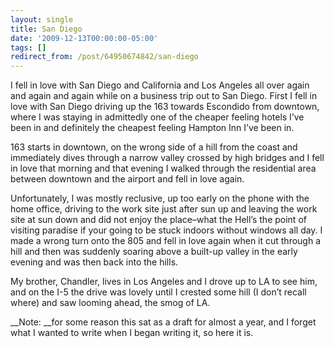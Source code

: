 ```yaml
---
layout: single
title: San Diego
date: '2009-12-13T00:00:00-05:00'
tags: []
redirect_from: /post/64950674842/san-diego
---
```

I fell in love with San Diego and California and Los Angeles all over again and again and again while on a business trip out to San Diego. First I fell in love with San Diego driving up the 163 towards Escondido from downtown, where I was staying in admittedly one of the cheaper feeling hotels I&rsquo;ve been in and definitely the cheapest feeling Hampton Inn I&rsquo;ve been in.

163 starts in downtown, on the wrong side of a hill from the coast and immediately dives through a narrow valley crossed by high bridges and I fell in love that morning and that evening I walked through the residential area between downtown and the airport and fell in love again.

Unfortunately, I was mostly reclusive, up too early on the phone with the home office, driving to the work site just after sun up and leaving the work site at sun down and did not enjoy the place&ndash;what the Hell&rsquo;s the point of visiting paradise if your going to be stuck indoors without windows all day. I made a wrong turn onto the 805 and fell in love again when it cut through a hill and then was suddenly soaring above a built-up valley in the early evening and was then back into the hills.

My brother, Chandler, lives in Los Angeles and I drove up to LA to see him, and on the I-5 the drive was lovely until I crested some hill (I don&rsquo;t recall where) and saw looming ahead, the smog of LA.

__Note: __for some reason this sat as a draft for almost a year, and I forget what I wanted to write when I began writing it, so here it is.

